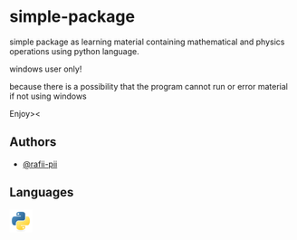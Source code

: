 
# simple-package

simple package as learning material containing mathematical and physics operations using python language.

windows user only!

because there is a possibility that the program cannot run or error material if not using windows

Enjoy><

## Authors

- [@rafii-pii](https://github.com/rafii-pi)


## Languages
<p <a href="https://www.python.org" target="_blank" rel="noreferrer"> <img src="https://raw.githubusercontent.com/devicons/devicon/master/icons/python/python-original.svg" alt="python" width="40" height="40"/> </a> </p>
